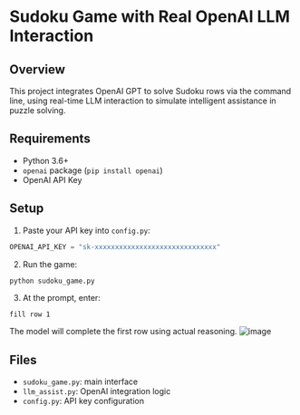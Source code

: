 # Sudoku Game with Real OpenAI LLM Interaction

## Overview

This project integrates OpenAI GPT to solve Sudoku rows via the command line, using real-time LLM interaction to simulate intelligent assistance in puzzle solving.

## Requirements

- Python 3.6+
- `openai` package (`pip install openai`)
- OpenAI API Key

## Setup

1. Paste your API key into `config.py`:
```python
OPENAI_API_KEY = "sk-xxxxxxxxxxxxxxxxxxxxxxxxxxxxxx"
```

2. Run the game:
```bash
python sudoku_game.py
```

3. At the prompt, enter:
```
fill row 1
```

The model will complete the first row using actual reasoning.
![image](https://github.com/user-attachments/assets/d93ff66b-fe20-492a-b11c-32f45d027b91)

## Files

- `sudoku_game.py`: main interface
- `llm_assist.py`: OpenAI integration logic
- `config.py`: API key configuration
